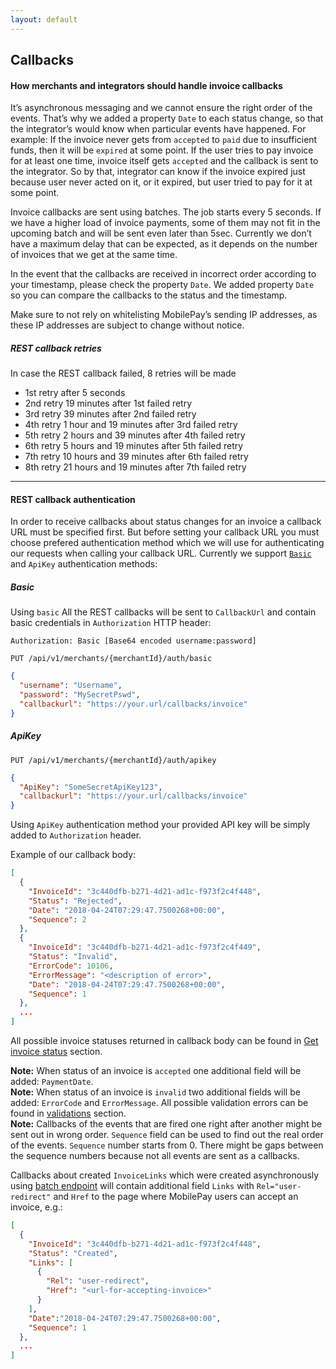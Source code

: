 ```yaml
---
layout: default
---
```


## Callbacks

#### How merchants and integrators should handle invoice callbacks

It’s asynchronous messaging and we cannot ensure the right order of the events. That’s why we added a property `Date` to each status change, so that the integrator’s would know when particular events have happened.
For example: If the invoice never gets from `accepted` to `paid` due to insufficient funds, then it will be `expired` at some point. If the user tries to pay invoice for at least one time, invoice itself gets `accepted` and the callback is sent to the integrator. So by that, integrator can know if the invoice expired just because user never acted on it, or it expired, but user tried to pay for it at some point.

Invoice callbacks are sent using batches. The job starts every 5 seconds. If we have a higher load of invoice payments, some of them may not fit in the upcoming batch and will be sent even later than 5sec. Currently we don’t have a maximum delay that can be expected, as it depends on the number of invoices that we get at the same time.

In the event that the callbacks are received in incorrect order according to your timestamp, please check the property `Date`. We added property `Date` so you can compare the callbacks to the status and the timestamp.

Make sure to not rely on whitelisting MobilePay’s sending IP addresses, as these IP addresses are subject to change without notice.

##### REST callback retries

In case the REST callback failed, 8 retries will be made

- 1st retry after 5 seconds
- 2nd retry 19 minutes after 1st failed retry
- 3rd retry 39 minutes after 2nd failed retry
- 4th retry 1 hour and 19 minutes after 3rd failed retry
- 5th retry 2 hours and 39 minutes after 4th failed retry
- 6th retry 5 hours and 19 minutes after 5th failed retry
- 7th retry 10 hours and 39 minutes after 6th failed retry
- 8th retry 21 hours and 19 minutes after 7th failed retry

---

#### REST callback authentication

In order to receive callbacks about status changes for an invoice a callback URL must be specified first. But before setting your callback URL you must choose prefered authentication method which we will use for authenticating our requests when calling your callback URL. Currently we support <code><a href="https://tools.ietf.org/html/rfc7617">Basic</a></code> and `ApiKey` authentication methods:

##### Basic

Using `basic` All the REST callbacks will be sent to `CallbackUrl` and contain basic credentials in `Authorization` HTTP header:

`Authorization: Basic [Base64 encoded username:password]`

```
PUT /api/v1/merchants/{merchantId}/auth/basic
```

```json
{
  "username": "Username",
  "password": "MySecretPswd",
  "callbackurl": "https://your.url/callbacks/invoice"
}
```

##### ApiKey

```
PUT /api/v1/merchants/{merchantId}/auth/apikey
```

```json
{
  "ApiKey": "SomeSecretApiKey123",
  "callbackurl": "https://your.url/callbacks/invoice"
}
```

Using `ApiKey` authentication method your provided API key will be simply added to `Authorization` header.

Example of our callback body:

```json
[
  {
    "InvoiceId": "3c440dfb-b271-4d21-ad1c-f973f2c4f448",
    "Status": "Rejected",
    "Date": "2018-04-24T07:29:47.7500268+00:00",
    "Sequence": 2
  },
  {
    "InvoiceId": "3c440dfb-b271-4d21-ad1c-f973f2c4f449",
    "Status": "Invalid",
    "ErrorCode": 10106,
    "ErrorMessage": "<description of error>",
    "Date": "2018-04-24T07:29:47.7500268+00:00",
    "Sequence": 1
  },
  ...
]
```

All possible invoice statuses returned in callback body can be found in <a href="api_reference#get-status">Get invoice status</a> section.

<div class="note">
<strong>Note:</strong> When status of an invoice is <code>accepted</code> one additional field will be added: <code>PaymentDate</code>.
</div>
<div class="note">
<strong>Note:</strong> When status of an invoice is <code>invalid</code> two additional fields will be added: <code>ErrorCode</code> and <code>ErrorMessage</code>. All possible validation errors can be found in <a href="api_reference#validations">validations</a> section.
</div>

<div id="sequence_note" class="note">
<strong>Note:</strong> Callbacks of the events that are fired one right after another might be sent out in wrong order. <code>Sequence</code> field can be used to find out the real order of the events. <code>Sequence</code> number starts from 0. There might be gaps between the sequence numbers because not all events are sent as a callbacks.
</div>

Callbacks about created `InvoiceLinks` which were created asynchronously using [batch endpoint](api_reference#create_multiple_invoice_links) will contain additional field `Links` with `Rel="user-redirect"` and `Href` to the page where MobilePay users can accept an invoice, e.g.:

```json
[
  {
    "InvoiceId": "3c440dfb-b271-4d21-ad1c-f973f2c4f448",
    "Status": "Created",
    "Links": [
      {
        "Rel": "user-redirect",
        "Href": "<url-for-accepting-invoice>"
      }
    ],
    "Date":"2018-04-24T07:29:47.7500268+00:00",
    "Sequence": 1
  },
  ...
]
```
